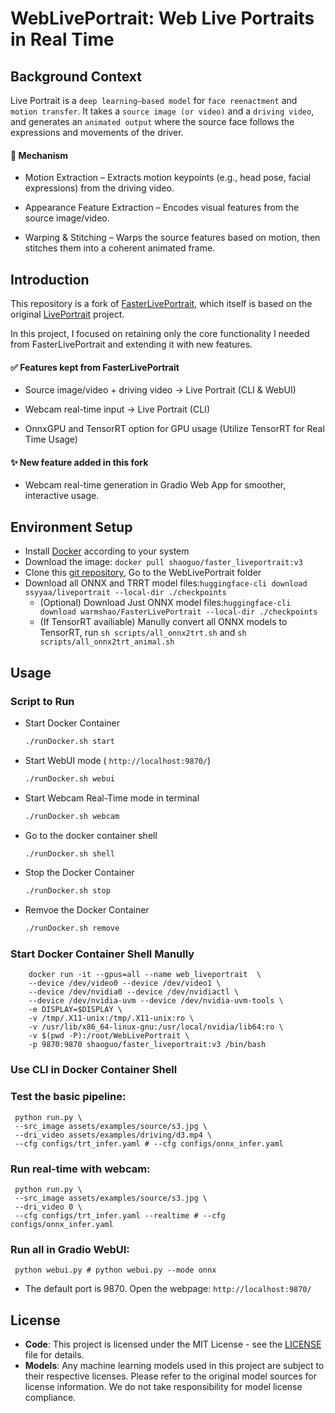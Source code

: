# WebLivePortrait: Web Live Portraits in Real Time

## Background Context
Live Portrait is a `deep learning–based model` for `face reenactment` and `motion transfer`.
It takes a `source image (or video)` and a `driving video`, and generates an `animated output` where the source face follows the expressions and movements of the driver.

#### 🧩 Mechanism

- Motion Extraction – Extracts motion keypoints (e.g., head pose, facial expressions) from the driving video.

- Appearance Feature Extraction – Encodes visual features from the source image/video.

- Warping & Stitching – Warps the source features based on motion, then stitches them into a coherent animated frame.

## Introduction
This repository is a fork of [FasterLivePortrait](https://github.com/warmshao/FasterLivePortrait), which itself is based on the original [LivePortrait](https://github.com/KwaiVGI/LivePortrait) project.

In this project, I focused on retaining only the core functionality I needed from FasterLivePortrait and extending it with new features.

#### ✅ Features kept from FasterLivePortrait

- Source image/video + driving video → Live Portrait (CLI & WebUI)

- Webcam real-time input → Live Portrait (CLI)

- OnnxGPU and TensorRT option for GPU usage (Utilize TensorRT for Real Time Usage)

#### ✨ New feature added in this fork

- Webcam real-time generation in Gradio Web App for smoother, interactive usage.

## Environment Setup
  * Install [Docker](https://docs.docker.com/desktop/install/windows-install/) according to your system
  * Download the image: `docker pull shaoguo/faster_liveportrait:v3`
  * Clone this [git repository](https://github.com/SiyaYan1222/WebLivePortrait.git), Go to the WebLivePortrait folder
  * Download all ONNX and TRRT model files:`huggingface-cli download ssyyaa/liveportrait --local-dir ./checkpoints`
    * (Optional) Download Just ONNX model files:`huggingface-cli download warmshao/FasterLivePortrait --local-dir ./checkpoints`
    * (If TensorRT availiable) Manully convert all ONNX models to TensorRT, run `sh scripts/all_onnx2trt.sh` and `sh scripts/all_onnx2trt_animal.sh`


## Usage

### Script to Run
  * Start Docker Container
    ```sh
    ./runDocker.sh start
    ```
  * Start WebUI mode ( `http://localhost:9870/`)
    ```sh
    ./runDocker.sh webui
    ```
  * Start Webcam Real-Time mode in terminal
    ```sh
    ./runDocker.sh webcam
    ```
  * Go to the docker container shell
    ```sh
    ./runDocker.sh shell
    ```
  * Stop the Docker Container
    ```sh
    ./runDocker.sh stop
    ```
  * Remvoe the Docker Container
    ```sh
    ./runDocker.sh remove
    ```

### Start Docker Container Shell Manully
  ```shell
      docker run -it --gpus=all --name web_liveportrait  \
      --device /dev/video0 --device /dev/video1 \
      --device /dev/nvidia0 --device /dev/nvidiactl \
      --device /dev/nvidia-uvm --device /dev/nvidia-uvm-tools \
      -e DISPLAY=$DISPLAY \
      -v /tmp/.X11-unix:/tmp/.X11-unix:ro \
      -v /usr/lib/x86_64-linux-gnu:/usr/local/nvidia/lib64:ro \
      -v $(pwd -P):/root/WebLivePortrait \
      -p 9870:9870 shaoguo/faster_liveportrait:v3 /bin/bash
  ```

### Use CLI in Docker Container Shell

### Test the basic pipeline:
  ```shell
   python run.py \
   --src_image assets/examples/source/s3.jpg \
   --dri_video assets/examples/driving/d3.mp4 \
   --cfg configs/trt_infer.yaml # --cfg configs/onnx_infer.yaml
  ```
### Run real-time with webcam:
  ```shell
   python run.py \
   --src_image assets/examples/source/s3.jpg \
   --dri_video 0 \
   --cfg configs/trt_infer.yaml --realtime # --cfg configs/onnx_infer.yaml
  ```
### Run all in Gradio WebUI:
  ```shell
   python webui.py # python webui.py --mode onnx
  ```
  * The default port is 9870. Open the webpage: `http://localhost:9870/`



## License

- **Code**: This project is licensed under the MIT License - see the [LICENSE](LICENSE) file for details.
- **Models**: Any machine learning models used in this project are subject to their respective licenses. Please refer to the original model sources for license information. We do not take responsibility for model license compliance.


